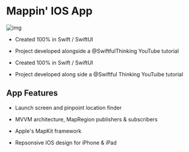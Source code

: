 # Mappin' IOS App

![img](map-app.png)

- Created 100% in Swift / SwiftUI

- Project developed alongside a @SwiftfulThinking YouTube tutorial

- Created 100% in Swift / SwiftUI

- Project developed along side a @Swiftful Thinking YouTuibe tutorial

## App Features

- Launch screen and pinpoint location finder

- MVVM architecture, MapRegion publishers & subscribers

- Apple's MapKit framework

- Repsonsive IOS design for iPhone & iPad
